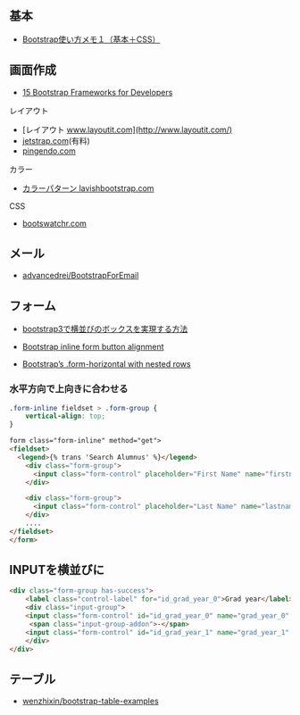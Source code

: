 ## 基本

- [Bootstrap使い方メモ１（基本＋CSS）](http://qiita.com/opengl-8080/items/2764b6db143b1a4411f6)

## 画面作成

- [15 Bootstrap Frameworks for Developers](http://codecondo.com/bootstrap-frameworks-for-developers/)

レイアウト

- [レイアウト www.layoutit.com](http://www.layoutit.com/)
- [jetstrap.com](https://jetstrap.com/)(有料)
- [pingendo.com](http://pingendo.com/)

カラー

- [カラーパターン lavishbootstrap.com](http://www.lavishbootstrap.com/)

CSS

 - [bootswatchr.com](http://bootswatchr.com/)


## メール

- [advancedrei/BootstrapForEmail](https://github.com/advancedrei/BootstrapForEmail)


## フォーム

- [bootstrap3で横並びのボックスを実現する方法
](http://qiita.com/fagai/items/d25357a52adb4cfc6ba4)

- [Bootstrap inline form button alignment](https://stackoverflow.com/questions/22102493/bootstrap-inline-form-button-alignment)

- [Bootstrap’s .form-horizontal with nested rows](http://output.jsbin.com/kemumu/1/)

### 水平方向で上向きに合わせる

~~~css
.form-inline fieldset > .form-group {
    vertical-align: top;
}
~~~
~~~html
form class="form-inline" method="get">
<fieldset>
  <legend>{% trans 'Search Alumnus' %}</legend>
    <div class="form-group">
      <input class="form-control" placeholder="First Name" name="firstname" type="text" />
    </div>

    <div class="form-group">
      <input class="form-control" placeholder="Last Name" name="lastname" type="text" />
    </div>
    ....
</fieldset>
</form>
~~~

## INPUTを横並びに

~~~html
<div class="form-group has-success">
    <label class="control-label" for="id_grad_year_0">Grad year</label>
    <div class="input-group">
    <input class="form-control" id="id_grad_year_0" name="grad_year_0" title="" type="text">
     <span class="input-group-addon">-</span>
    <input class="form-control" id="id_grad_year_1" name="grad_year_1" title="" type="text">
    </div>
</div>
~~~

## テーブル

- [wenzhixin/bootstrap-table-examples](https://github.com/wenzhixin/bootstrap-table-examples)
